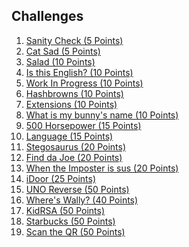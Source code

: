 

## Challenges

1. <a href="ctf/challenge/Sanity%20Check/">Sanity Check (5 Points)</a> 
2. <a href="ctf/challenge/Cat%20Sad/">Cat Sad (5 Points)</a>
3. <a href="ctf/challenge/Salad/">Salad (10 Points)</a>
4. <a href="ctf/challenge/Is%20this%20English/">Is this English? (10 Points)</a>
5. <a href="ctf/challenge/Work%20In%20Progress/">Work In Progress (10 Points)</a>
6. <a href="ctf/challenge/Hashbrowns/">Hashbrowns (10 Points)</a>
7. <a href="ctf/challenge/Extensions/">Extensions (10 Points)</a>
8. <a href="ctf/challenge/What%20is%20my%20bunny's%20name/">What is my bunny's name (10 Points)</a> 
9. <a href="ctf/challenge/500%20Horsepower/">500 Horsepower (15 Points)</a>
10. <a href="ctf/challenge/Language/">Language (15 Points)</a>
11. <a href="ctf/challenge/Stegosaurus/">Stegosaurus (20 Points)</a>
12. <a href="ctf/challenge/Find%20da%20Joe/">Find da Joe (20 Points)</a> 
13. <a href="ctf/challenge/When%20the%20Imposter%20is%20sus/">When the Imposter is sus (20 Points)</a>
14. <a href="ctf/challenge/iDoor/">iDoor (25 Points)</a>
15. <a href="ctf/challenge/UNO%20Reverse/">UNO Reverse (50 Points)</a>
16. <a href="ctf/challenge/Where's%20Wally/">Where's Wally? (40 Points)</a>
17. <a href="ctf/challenge/KidRSA/">KidRSA (50 Points)</a>
18. <a href="ctf/challenge/Starbucks/">Starbucks (50 Points)</a>
19. <a href="ctf/challenge/Scan%20the%20QR/">Scan the QR (50 Points)</a>
